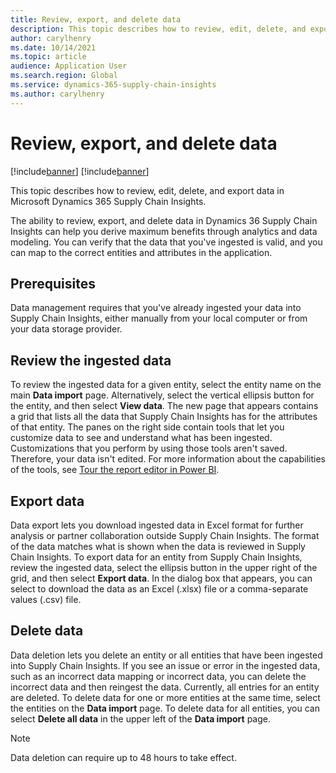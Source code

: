 ```yaml
---
title: Review, export, and delete data
description: This topic describes how to review, edit, delete, and export data in Microsoft Dynamics 365 Supply Chain Insights.
author: carylhenry
ms.date: 10/14/2021
ms.topic: article
audience: Application User
ms.search.region: Global
ms.service: dynamics-365-supply-chain-insights
ms.author: carylhenry
---
```


# Review, export, and delete data

[!include[banner](includes/banner.md)]
[!include[banner](includes/preview-banner.md)]

This topic describes how to review, edit, delete, and export data in Microsoft Dynamics 365 Supply Chain Insights.

The ability to review, export, and delete data in Dynamics 36 Supply Chain Insights can help you derive maximum benefits through analytics and data modeling. You can verify that the data that you've ingested is valid, and you can map to the correct entities and attributes in the application.

## Prerequisites

Data management requires that you've already ingested your data into Supply Chain Insights, either manually from your local computer or from your data storage provider.

## Review the ingested data

To review the ingested data for a given entity, select the entity name on the main **Data import** page. Alternatively, select the vertical ellipsis button for the entity, and then select **View data**. The new page that appears contains a grid that lists all the data that Supply Chain Insights has for the attributes of that entity. The panes on the right side contain tools that let you customize data to see and understand what has been ingested. Customizations that you perform by using those tools aren't saved. Therefore, your data isn't edited. For more information about the capabilities of the tools, see [Tour the report editor in Power BI](/power-bi/create-reports/service-the-report-editor-take-a-tour).

## Export data

Data export lets you download ingested data in Excel format for further analysis or partner collaboration outside Supply Chain Insights. The format of the data matches what is shown when the data is reviewed in Supply Chain Insights. To export data for an entity from Supply Chain Insights, review the ingested data, select the ellipsis button in the upper right of the grid, and then select **Export data**. In the dialog box that appears, you can select to download the data as an Excel (.xlsx) file or a comma-separate values (.csv) file.

<!--![reviewing and then exporting data](/articles/media/data-export.gif)-->

## Delete data

Data deletion lets you delete an entity or all entities that have been ingested into Supply Chain Insights. If you see an issue or error in the ingested data, such as an incorrect data mapping or incorrect data, you can delete the incorrect data and then reingest the data. Currently, all entries for an entity are deleted. To delete data for one or more entities at the same time, select the entities on the **Data import** page. To delete data for all entities, you can select **Delete all data** in the upper left of the **Data import** page.

> [!NOTE]
> Data deletion can require up to 48 hours to take effect.
